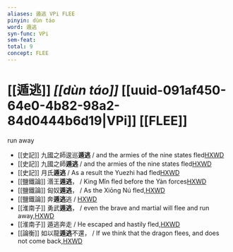 ```yaml
---
aliases: 遁逃 VPi FLEE
pinyin: dùn táo
word: 遁逃
syn-func: VPi
sem-feat: 
total: 9
concept: FLEE 
---
```

# [[遁逃]] *[[dùn táo]]*  [[uuid-091af450-64e0-4b82-98a2-84d0444b6d19|VPi]] [[FLEE]]
run away
 - [[史記]] 九國之師逡巡**遁逃** / and the armies of the nine states fled[HXWD](https://hxwd.org/textview.html?location=KR2a0001_tls_006-324a.40)
 - [[史記]] 九國之師**遁逃** / and the armies of the nine states fled[HXWD](https://hxwd.org/textview.html?location=KR2a0001_tls_048-23a.41)
 - [[史記]] 月氏**遁逃** / As a result the Yuezhi had fled[HXWD](https://hxwd.org/textview.html?location=KR2a0001_tls_123-1a.11)
 - [[鹽鐵論]] 湣王**遁逃**， / King Mǐn fled before the Yàn forces[HXWD](https://hxwd.org/textview.html?location=KR3a0006_tls_002-27a.20)
 - [[鹽鐵論]] 匈奴**遁逃**， / As the Xiōng Nú fled,[HXWD](https://hxwd.org/textview.html?location=KR3a0006_tls_004-4a.15)
 - [[鹽鐵論]] 奔**遁逃**逃 / [HXWD](https://hxwd.org/textview.html?location=KR3a0006_tls_008-19a.17)
 - [[淮南子]] 勇武**遁逃**， / even the brave and martial will flee and run away,[HXWD](https://hxwd.org/textview.html?location=KR3j0010_tls_011-36a.7)
 - [[淮南子]] 遁逃奔走 / He escaped and hastily fled,[HXWD](https://hxwd.org/textview.html?location=KR3j0010_tls_013-22a.58)
 - [[論衡]] 如以龍**遁逃**不還， / If we think that the dragon flees, and does not come back,[HXWD](https://hxwd.org/textview.html?location=KR3j0080_tls_022-2a.7)